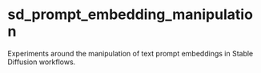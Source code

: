 # sd_prompt_embedding_manipulation

Experiments around the manipulation of text prompt embeddings in Stable Diffusion workflows.
